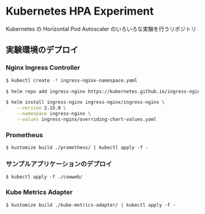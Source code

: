 Kubernetes HPA Experiment
===

Kubernetes の Horizontal Pod Autoscaler のいろいろな実験を行うリポジトリ

実験環境のデプロイ
---

### Nginx Ingress Controller

```bash
$ kubectl create -f ingress-nginx-namespace.yaml

$ helm repo add ingress-nginx https://kubernetes.github.io/ingress-nginx

$ helm install ingress-nginx ingress-nginx/ingress-nginx \
    --version 2.15.0 \
    --namespace ingress-nginx \
    --values ingress-nginx/overriding-chart-values.yaml
```

### Prometheus

```
$ kustomize build ./prometheus/ | kubectl apply -f -
```

### サンプルアプリケーションのデプロイ

```
$ kubectl apply -f ./cowweb/
```

### Kube Metrics Adapter

```
$ kustomize build ./kube-metrics-adapter/ | kubectl apply -f -
```
